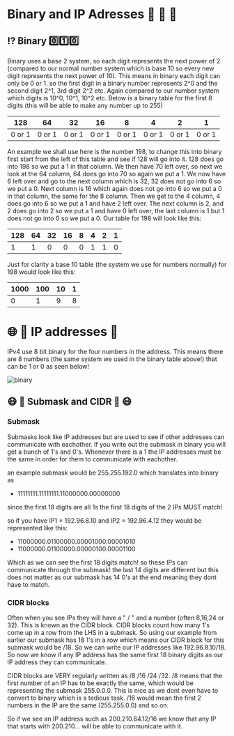 # Binary and IP Adresses :key: :taco: :key: #

## :interrobang: Binary :zero::one::zero: ##

Binary uses a base 2 system, so each digit represents the next power of 2 (compared to our normal number system which is base 10 so every new digit represents the next power of 10). This means in binary each digit can only be 0 or 1. so the first digit in a binary number represents 2^0 and the second digit 2^1, 3rd digit 2^2 etc. Again compared to our number system which digits is 10^0, 10^1, 10^2 etc. Below is a binary table for the first 8 digits (this will be able to make any number up to 255)

| 128  | 64 | 32 | 16 | 8 | 4 | 2 | 1 |
| ------------- | ------------- | ------------- | ------------- | ------------- | ------------- | ------------- | ------------- |
|  0 or 1  | 0 or 1   | 0 or 1   |   0 or 1 |  0 or 1  | 0 or 1   |0 or 1    |0 or 1    |

An example we shall use here is the number 198, to change this into binary first start from the left of this table and see if 128 will go into it. 128 does go into 198 so we put a 1 in that column. We then have 70 left over, so next we look at the 64 column, 64 does go into 70 so again we put a 1. We now have 6 left over and go to the next column which is 32, 32 does not go into 6 so we put a 0. Next column is 16 which again does not go into 6 so we put a 0 in that column, the same for the 8 column. Then we get to the 4 column, 4 does go into 6 so we put a 1 and have 2 left over. The next column is 2, and 2 does go into 2 so we put a 1 and have 0 left over, the last column is 1 but 1 does not go into 0 so we put a 0. Our table for 198 will look like this:

| 128  | 64 | 32 | 16 | 8 | 4 | 2 | 1 |
| ------------- | ------------- | ------------- | ------------- | ------------- | ------------- | ------------- | ------------- |
|  1  | 1   | 0   |   0 |  0  | 1   |1    |0 |

Just for clarity a base 10 table (the system we use for numbers normally) for 198 would look like this:

| 1000 | 100 | 10 | 1 |
| ------------- | ------------- | ------------- | ------------- |
|  0  | 1   | 9  |8 |

# :globe_with_meridians: :milky_way: IP addresses :signal_strength: #

IPv4 use 8 bit binary for the four numbers in the address. This means there are 8 numbers (the same system we used in the binary table above!) that can be 1 or 0 as seen below!

![binary](https://upload.wikimedia.org/wikipedia/commons/thumb/7/74/Ipv4_address.svg/300px-Ipv4_address.svg.png)

## :mask: :beers: Submask and CIDR :beers: :mask: ##

### Submask ###

Submasks look like IP addresses but are used to see if other addresses can communicate with eachother. If you write out the submask in binary you will get a bunch of 1's and 0's. Whenever there is a 1 the IP addresses must be the same in order for them to communicate with eachother.

an example submask would be 255.255.192.0 which translates into binary as

 - 11111111.11111111.11000000.00000000

 since the first 18 digits are all 1s the first 18 digits of the 2 IPs MUST match!

 so if you have IP1 = 192.96.8.10 and IP2 = 192.96.4.12 they would be represented like this:

 - 11000000.01100000.00001000.00001010
 - 11000000.01100000.00000100.00001100

Which as we can see the first 18 digits match! so these IPs can communicate through the submask! the last 14 digits are different but this does not matter as our submask has 14 0's at the end meaning they dont have to match.

### CIDR blocks ###

Often when you see IPs they will have a " / " and a number (often 8,16,24 or 32). This is known as the CIDR block. CIDR blocks count how many 1's come up in a row from the LHS in a submask. So using our example from earlier our submask has 18 1's in a row which means our CIDR block for this submask would be /18. So we can write our IP addresses like 192.96.8.10/18. So now we know if any IP address has the same first 18 binary digits as our IP address they can communicate.

CIDR blocks are VERY regularly written as /8 /16 /24 /32. /8 means that the first number of an IP has to be exactly the same, which would be representing the submask 255.0.0.0. This is nice as we dont even have to convert to binary which is a tedious task. /16 would mean the first 2 numbers in the IP are the same (255.255.0.0) and so on.

So if we see an IP address such as 200.210.64.12/16 we know that any IP that starts with 200.210... will be able to communicate with it.
